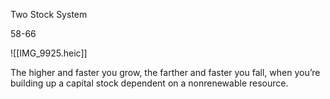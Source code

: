 Two Stock System

58-66


![[IMG_9925.heic]]


The higher and faster you grow, the farther and faster you fall, when you’re building up a capital stock dependent on a nonrenewable resource.